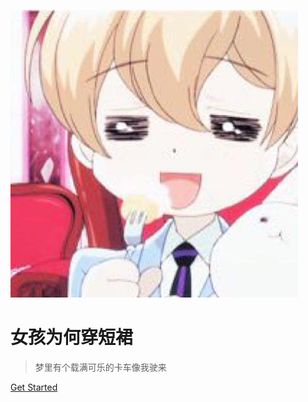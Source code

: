 ![logo](/static/img/avatar.jpg)

# 女孩为何穿短裙

> 梦里有个载满可乐的卡车像我驶来


[Get Started](#about)
<!-- 背景图片 -->

<!-- 背景色 -->

